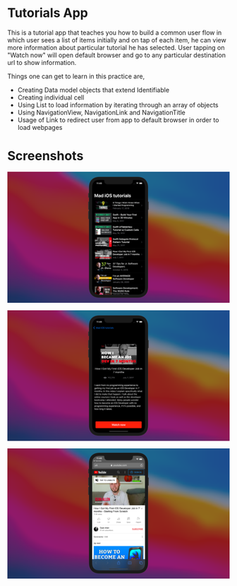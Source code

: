 #  Tutorials App

This is a tutorial app that teaches you how to build a common user flow in which user sees a list of items initially and on tap of each item, he can view more information about particular tutorial he has selected. User tapping on "Watch now" will open default browser and go to any particular destination url to show information.

Things one can get to learn in this practice are,
* Creating Data model objects that extend Identifiable
* Creating individual cell
* Using List to load information by iterating through an array of objects
* Using NavigationView, NavigationLink and NavigationTitle
* Usage of Link to redirect user from app to default browser in order to load webpages

# Screenshots

![alt text](list.png)

![alt text](detail.png)

![alt text](browser.png)
